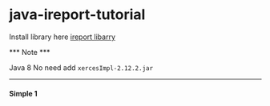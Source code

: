 # java-ireport-tutorial

Install library here [ireport libarry](https://github.com/DJ-Raven/java-ireport-tutorial/tree/main/lib)

*** Note ***

Java 8 No need add `xercesImpl-2.12.2.jar`

<hr/>

#### Simple 1

